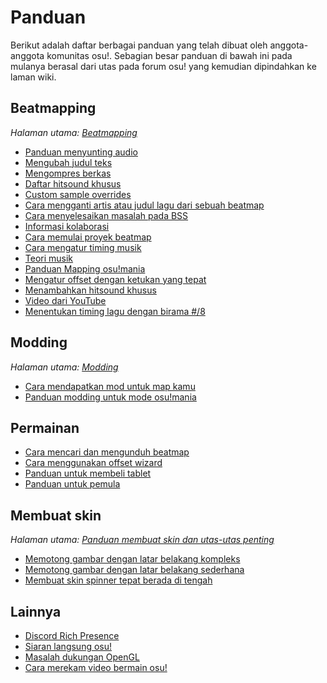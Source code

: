 # Panduan

Berikut adalah daftar berbagai panduan yang telah dibuat oleh anggota-anggota komunitas osu!. Sebagian besar panduan di bawah ini pada mulanya berasal dari utas pada forum osu! yang kemudian dipindahkan ke laman wiki.
                                                                
## Beatmapping

*Halaman utama: [Beatmapping](/wiki/Beatmapping)*

- [Panduan menyunting audio](Audio_Editing)
- [Mengubah judul teks](/wiki/Beatmap/Title_text#mengganti-judul-teks)
- [Mengompres berkas](Compressing_files)
- [Daftar hitsound khusus](Custom_Hitsound_Library)
- [Custom sample overrides](Custom_Sample_Overrides)
- [Cara mengganti artis atau judul lagu dari sebuah beatmap](Changing_the_Artist_or_Title)
- [Cara menyelesaikan masalah pada BSS](BSS_Issues)
- [Informasi kolaborasi](Collab_Information)
- [Cara memulai proyek beatmap](Starting_a_Beatmap_Project)
- [Cara mengatur timing musik](How_to_Time_Songs)
- [Teori musik](/wiki/Music_theory)
- [Panduan Mapping osu!mania](osu!mania_Mapping_Guide)
- [Mengatur offset dengan ketukan yang tepat](Setting_the_Offset_on_the_Correct_Beat)
- [Menambahkan hitsound khusus](Using_custom_hitsounds)
- [Video dari YouTube](Videos_from_YouTube)
- [Menentukan timing lagu dengan birama #/8](Timing_Songs_With_8-Signatures)

## Modding

*Halaman utama: [Modding](/wiki/Modding)*

- [Cara mendapatkan mod untuk map kamu](Getting_Your_Map_Modded)
- [Panduan modding untuk mode osu!mania](osu!mania_modding_guide)

## Permainan

- [Cara mencari dan mengunduh beatmap](Searching_and_Downloading_Beatmaps)
- [Cara menggunakan offset wizard](How_to_Use_the_Offset_Wizard)
- [Panduan untuk membeli tablet](Tablet_Purchase)
- [Panduan untuk pemula](Beginner's_Tutorial)

## Membuat skin

*Halaman utama: [Panduan membuat skin dan utas-utas penting](/wiki/Skinning/Guides_and_important_threads)*

- [Memotong gambar dengan latar belakang kompleks](Cropping_with_Complex_Backgrounds)
- [Memotong gambar dengan latar belakang sederhana](Cropping_with_Simple_Backgrounds)
- [Membuat skin spinner tepat berada di tengah](Making_Properly_Centred_Spinners)

## Lainnya

- [Discord Rich Presence](Discord_Rich_Presence)
- [Siaran langsung osu!](Livestreaming_osu!)
- [Masalah dukungan OpenGL](OpenGL_Support_Issues)
- [Cara merekam video bermain osu!](Recording_osu!)
